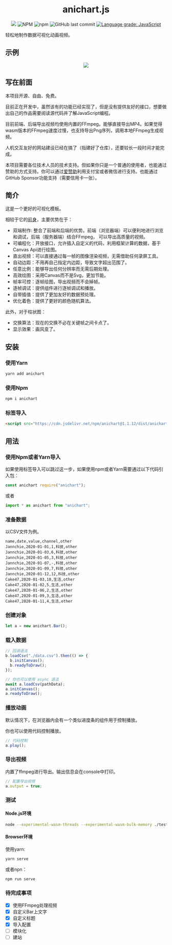 <h1 align="center">
anichart.js
</h1>

<p align="center">
    <img src="https://data.jsdelivr.com/v1/package/npm/anichart/badge">
    <img alt="NPM" src="https://img.shields.io/npm/l/anichart?style=flat-square">
    <img alt="npm" src="https://img.shields.io/npm/v/anichart?style=flat-square">
    <img alt="GitHub last commit" src="https://img.shields.io/github/last-commit/Jannchie/anichart.js?style=flat-square">
    <a href="https://lgtm.com/projects/g/Jannchie/anichart.js/context:javascript"><img alt="Language grade: JavaScript" src="https://img.shields.io/lgtm/grade/javascript/g/Jannchie/anichart.js.svg?style=flat-square&logo=lgtm&logoWidth=18"/></a>
</p>

轻松地制作数据可视化动画视频。

## 示例

<p align="center">
    <img src="https://github.com/Jannchie/anichart.js/blob/master/public/image/anichart.js.png?raw=true"><br/>
</p>

## 写在前面

本项目开源、自由、免费。

目前正在开发中，虽然该有的功能已经实现了，但是没有提供友好的接口，想要做出自己的作品需要阅读源代码并了解JavaScript编程。

目前前端、后端导出视频均使用内置的FFmpeg。能够直接导出MP4。如果觉得wasm版本的FFmpeg速度过慢，也支持导出Png序列，调用本地FFmpeg生成视频。

人机交互友好的网站建设已经在搞了（指建好了仓库），还要较长一段时间才能完成。

本项目需要各位技术人员的技术支持。但如果你只是一个普通的使用者，也能通过赞助的方式支持。你可以通过[爱赞助](https://azz.net/jannchie)利用支付宝或者微信进行支持。也能通过GitHub Sponsor功能支持（需要信用卡一张）。

## 简介

这是一个更好的可视化模板。

相较于它的[前身](https://github.com/Jannchie/Historical-ranking-data-visualization-based-on-d3.js)，主要优势在于：

- 双端制作: 整合了前端和后端的优势。前端（浏览器端）可以便利地进行浏览和调试，后端（服务器端）结合FFmpeg， 可以导出高质量的视频。
- 可编程化：开放接口，允许插入自定义的代码，利用框架计算的数据，基于Canvas Api进行绘图。
- 直出视频：可以直接通过每一帧的图像渲染视频，无需借助任何录屏工具。
- 自动边距：不用再自己指定内边距，导致文字超出范围了。
- 任意比例：能够导出任何分辨率而无需后期处理。
- 高效绘图：采用Canvas而不是Svg，更加节能。
- 帧率可控：逐帧绘图，导出视频而不会掉帧。
- 逐帧调试：提供组件进行逐帧调试和播放。
- 自带插值：提供了更加友好的数据预处理。
- 优化着色：提供了更好的颜色随机算法。

此外，对于柱状图：

- 交换算法：现在的交换不必在关键帧之间卡点了。
- 显示效果：画风变了。

## 安装

### 使用Yarn

```bash
yarn add anichart
```

### 使用Npm

```bash
npm i anichart
```

### 标签导入

```html
<script src="https://cdn.jsdelivr.net/npm/anichart@1.1.12/dist/anichart.min.js"></script>
```

## 用法

### 使用Npm或者Yarn导入

如果使用标签导入可以跳过这一步，如果使用npm或者Yarn需要通过以下代码引入包：

``` js
const anichart require("anichart");
```

或者

``` js
import * as anichart from "anichart";
```

### 准备数据

以CSV文件为例。

``` csv
name,date,value,channel,other
Jannchie,2020-01-01,1,科技,other
Jannchie,2020-01-03,6,科技,other
Jannchie,2020-01-05,3,科技,other
Jannchie,2020-01-07,-,科技,other
Jannchie,2020-01-09,7,科技,other
Jannchie,2020-01-12,12,科技,other
Cake47,2020-01-03,10,生活,other
Cake47,2020-01-02,5,生活,other
Cake47,2020-01-06,2,生活,other
Cake47,2020-01-09,3,生活,other
Cake47,2020-01-11,4,生活,other
```

### 创建对象

```js
let a = new anichart.Bar();
```

### 载入数据

```js
// 回调语法
b.loadCsv("./data.csv").then(() => {
  b.initCanvas();
  b.readyToDraw();
});
```

```js
// 你也可以使用 async 语法
await a.loadCsv(pathData);
a.initCanvas();
a.readyToDraw();

```

### 播放动画

默认情况下，在浏览器内会有一个类似进度条的组件用于控制播放。

你也可以使用代码控制播放。

```js
// 代码控制
a.play();
```

### 导出视频

内置了ffmpeg进行导出。输出信息会在console中打印。

```js
// 配置导出视频
a.output = true;
```

### 测试

#### Node.js环境

```bash
node --experimental-wasm-threads --experimental-wasm-bulk-memory ./test/fans-month.js
```

#### Browser环境

使用yarn:

```bash
yarn serve
```

或者npn：

```bash
npm run serve
```

### 待完成事项

- [x] 使用FFmpeg处理视频
- [x] 自定义Bar上文字
- [x] 自定义标题
- [x] 导入配置
- [ ] 模块化
- [ ] 建站
